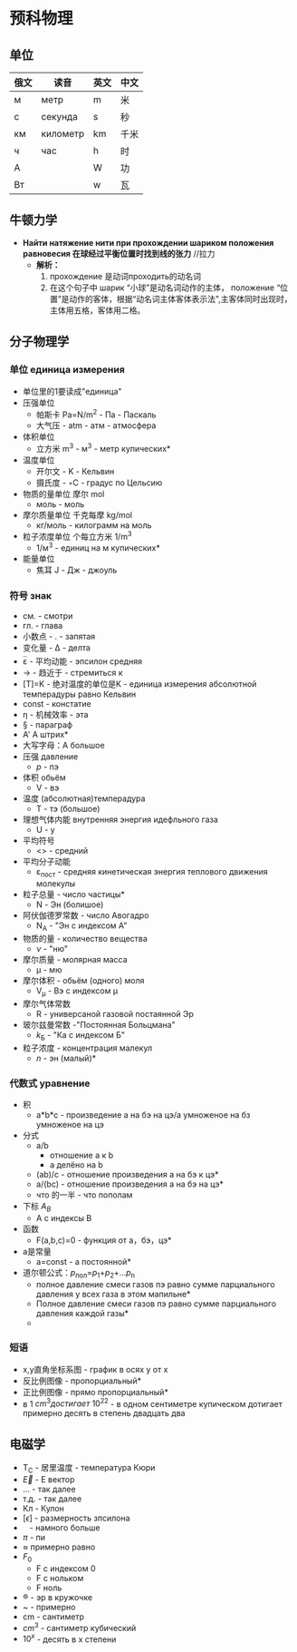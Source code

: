 # 预科物理

## 单位

| 俄文          |     读音       |  英文   | 中文    | 
|---------------|---------------|---------|---------|
| м             |      метр     | m       | 米      | 
| с             |   секунда     | s       | 秒      | 
| км            |   километр    | km      | 千米    | 
| ч             |      час      | h       | 时      | 
| A             |               | W       | 功      | 
| Вт            |               | w       | 瓦      |

## 牛顿力学

- **Найти натяжение нити при прохождении шариком положения равновесия  在球经过平衡位置时找到线的张力** //拉力
    - **解析：** 
        1. прохождение 是动词проходить的动名词
        2. 在这个句子中 шарик “小球”是动名词动作的主体， положение “位置”是动作的客体，根据“动名词主体客体表示法",主客体同时出现时，主体用五格，客体用二格。

## 分子物理学

### 单位 единица измерения
- 单位里的1要读成"единица"
- 压强单位    
    - 帕斯卡 Pa=N/m<sup>2</sup> - Па - Паскаль
    - 大气压 - atm - атм - атмосфера
- 体积单位 
    - 立方米 m<sup>3</sup> - м<sup>3</sup> - метр купических*
- 温度单位
    - 开尔文 - K - Кельвин
    - 摄氏度 - ◦C - градус по Цельсию
- 物质的量单位 摩尔 mol
    - моль - моль
- 摩尔质量单位 千克每摩 kg/mol
    - кг/моль - килограмм на моль
- 粒子浓度单位 个每立方米 1/m<sup>3</sup>
    - 1/м<sup>3</sup> - единиц на м купических*
- 能量单位 
    - 焦耳 J - Дж - джоуль
    
### 符号 знак
- см. - смотри
- гл. - глава
- 小数点 - . - запятая
- 变化量 - ∆ - делта
- <ruby> <rb>ε</rb><rt>\__</rt> </ruby> - 平均动能 -    эпсилон средняя
- → - 趋近于 - стремиться к
- [T]=K - 绝对温度的单位是K - единица измерения абсолютной темперадуры равно Кельвин
- const - констатие
- η - 机械效率 - эта
- § - параграф
- A' А штрих*
- 大写字母：A большое
- 压强 давление
    - *p* - пэ
- 体积 обьём
    - V - вэ
- 温度 (абсолютная)темперадура
    - T - тэ (большое)
- 理想气体内能 внутренняя энергия идефльного газа
    - U - у
- 平均符号 
    - <> - средний
- 平均分子动能
    - ε<sub>пост</sub> - средняя кинетическая энергия теплового движения молекулы
- 粒子总量 - число частицы*
    - N - Эн (болишое) 
- 阿伏伽德罗常数 - число Авогадро
    - N<sub>A</sub> - "Эн с индексом А"
- 物质的量 - количество вещества
    - *ν* - "ню"
- 摩尔质量 - молярная масса 
    - μ - мю
- 摩尔体积 - обьём (одного) моля
    - V<sub>μ</sub> - Вэ с индексом μ
- 摩尔气体常数 
    - R - универсаной газовой постаянной Эр
- 玻尔兹曼常数 -"Постоянная Больцмана" 
    - *k*<sub>Б</sub> - "Ка с индексом Б"
- 粒子浓度 - концентрация малекул
    - *n* - эн (малый)*
    
### 代数式 уравнение
- 积
    - a\*b\*с - произведение а на бэ на цэ/а умноженое на бз умноженое на цэ
- 分式
    - a/b 
        - отношение a к b
        - a делёно на b
    - (ab)/c - отношение произведения а на бэ к цэ*
    - a/(bc) - отношение произведения а на бэ на цэ*
    - что 的一半 - что пополам
- 下标 $A_B$
  - A с индексы B
- 函数 
    - F(a,b,c)=0 - функция от a，бэ，цэ*
- a是常量 
    - a=const - а постоянной*
- 道尔顿公式：*p*<sub>пол</sub>=*p*<sub>1</sub>+*p*<sub>2</sub>+...*p*<sub>n</sub>
    - полное давление смеси газов пэ равно сумме парциального давления у всех газа в этом мапильне*
    - Полное давление смеси газов пэ равно сумме парциального давления каждой газы*
    - 

    
### 短语
- x,y直角坐标系图 - график в осях y от x
- 反比例图像 -    пропорциальный*
- 正比例图像 - прямо пропорциальный*
- в 1 $cm^3 достигает ~ 10^{22}$ - в одном сентиметре купическом дотигает примерно десять в степень двадцать два

## 电磁学

- T<sub>C</sub> - 居里温度 -  температура Кюри
- $\vec{E}$ - E вектор
- ... - так далее
- т.д. - так далее
- Кл - Кулон
- [$\epsilon$] - размерность зпсилона
- $\>\>$ - намного больше
- $\pi$ - пи
- $\approx$ примерно равно
- $F_0$
    - F с индексом 0
    - F с нольком
    - F ноль
- ® - эр в кружочке
- ~ - примерно
- cm - сантиметр
- $cm^3$ - сантиметр кубический
- $10^x$ - десять в x степени
